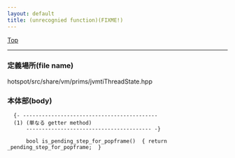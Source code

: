 ```yaml
---
layout: default
title: (unrecognied function)(FIXME!)
---
```

[Top](../index.html)

--- 
### 定義場所(file name)
hotspot/src/share/vm/prims/jvmtiThreadState.hpp


### 本体部(body)
```
  {- -------------------------------------------
  (1) (単なる getter method)
      ---------------------------------------- -}

	  bool is_pending_step_for_popframe()  { return _pending_step_for_popframe;  }
	
```


